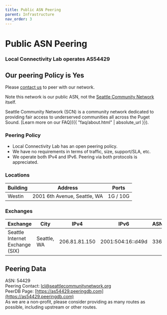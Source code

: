 ```yaml
---
title: Public ASN Peering
parent: Infrastructure
nav_order: 3
---
```

# Public ASN Peering
### Local Connectivity Lab operates **AS54429**

## Our peering Policy is **Yes**

Please [contact us](mailto:lcl@seattlecommunitynetwork.org) to peer with our network.

Note this network is our public ASN, not the [Seattle Community Network](https://seattlecommunitynetwork.org) itself.

Seattle Community Network (SCN) is a community network dedicated to providing fair access to underserved communities all across the Puget Sound. [Learn more on our FAQ]({{ "faq/about.html" | absolute_url }}).

### Peering Policy

* Local Connectivity Lab has an open peering policy.
* We have no requirements in terms of traffic, size, support/SLA, etc.
* We operate both IPv4 and IPv6. Peering via both protocols is appreciated.

### Locations

| Building | Address                      | Ports    |
| -------- | ---------------------------- | -------- |
| Westin   | 2001 6th Avenue, Seattle, WA | 1G / 10G |

### Exchanges

| Exchange                        | City         | IPv4           | IPv6             | ASNs | Routes | Speed |
| ------------------------------- | ------------ | -------------- | ---------------- | ---- | ------ | ----- |
| Seattle Internet Exchange (SIX) | Seattle, WA  | 206.81.81.150 | 2001:504:16::d49d | 336  | ~192K  | 10G   |

## Peering Data

ASN: 54429  
Peering Contact: lcl@seattlecommunitynetwork.org  
PeerDB Page: [https://as54429.peeringdb.com](https://as54429.peeringdb.com)  
As we are a non-profit, please consider providing as many routes as possible, including upstream or other routes.  
